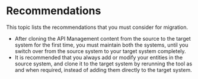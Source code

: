 <!-- copyebe528a854404da88ebcc1acc0ed4e30 -->

# Recommendations

This topic lists the recommendations that you must consider for migration.



-   After cloning the API Management content from the source to the target system for the first time, you must maintain both the systems, until you switch over from the source system to your target system completely.
-   It is recommended that you always add or modify your entities in the source system, and clone it to the target system by rerunning the tool as and when required, instead of adding them directly to the target system.

